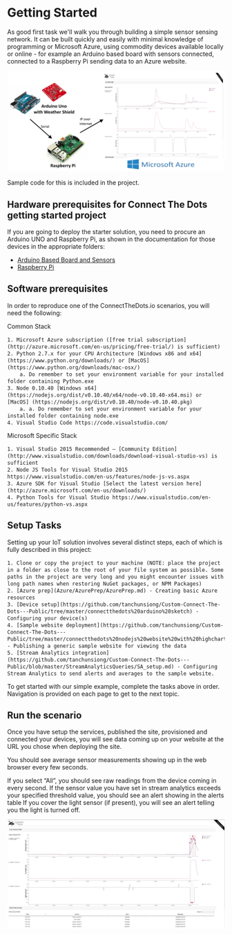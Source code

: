 # Getting Started #
As good first task we'll walk you through building a simple sensor sensing network. It can be built quickly and easily with minimal knowledge of programming or Microsoft Azure, using commodity devices available locally or online - for example an Arduino based board with sensors connected, connected to a Raspberry Pi sending data to an Azure website. 


![](images/Arduino-Pi-IoT.jpg)


Sample code for this is included in the project.

## Hardware prerequisites for Connect The Dots getting started project ##
If you are going to deploy the starter solution, you need to procure an Arduino UNO and Raspberry Pi, as shown in the documentation for those devices in the appropriate folders:

- [Arduino Based Board and Sensors](https://github.com/tanchunsiong/Custom-Connect-The-Dots---Public/tree/master/connectthedots%20arduino%20sketch)
- [Raspberry Pi](https://github.com/tanchunsiong/Custom-Connect-The-Dots---Public/tree/master/connectthedotsservice%20RPi2%20headed%20app%20-%20GPIO)

## Software prerequisites ##
In order to reproduce one of the ConnectTheDots.io scenarios, you will need the following:

Common Stack

	1. Microsoft Azure subscription ([free trial subscription](http://azure.microsoft.com/en-us/pricing/free-trial/) is sufficient)
	2. Python 2.7.x for your CPU Architecture [Windows x86 and x64](https://www.python.org/downloads/) or [MacOS] (https://www.python.org/downloads/mac-osx/)
		a. Do remember to set your environment variable for your installed folder containing Python.exe 
	3. Node 0.10.40 [Windows x64](https://nodejs.org/dist/v0.10.40/x64/node-v0.10.40-x64.msi) or [MacOS] (https://nodejs.org/dist/v0.10.40/node-v0.10.40.pkg)
		a. a. Do remember to set your environment variable for your installed folder containing node.exe 
	4. Visual Studio Code https://code.visualstudio.com/

Microsoft Specific Stack 

	1. Visual Studio 2015 Recommended – [Community Edition](http://www.visualstudio.com/downloads/download-visual-studio-vs) is sufficient
	2. Node JS Tools for Visual Studio 2015 https://www.visualstudio.com/en-us/features/node-js-vs.aspx
	3. Azure SDK for Visual Studio [Select the latest version here](http://azure.microsoft.com/en-us/downloads/)
	4. Python Tools for Visual Studio https://www.visualstudio.com/en-us/features/python-vs.aspx

## Setup Tasks ##
Setting up your IoT solution involves several distinct steps, each of which is fully described in this project:


	1. Clone or copy the project to your machine (NOTE: place the project in a folder as close to the root of your file system as possible. Some paths in the project are very long and you might encounter issues with long path names when restoring NuGet packages, or NPM Packages)
	2. [Azure prep](Azure/AzurePrep/AzurePrep.md) - Creating basic Azure resources
	3. [Device setup](https://github.com/tanchunsiong/Custom-Connect-The-Dots---Public/tree/master/connectthedots%20arduino%20sketch) - Configuring your device(s)
	4. [Sample website deployment](https://github.com/tanchunsiong/Custom-Connect-The-Dots---Public/tree/master/connectthedots%20nodejs%20website%20with%20highcharts) - Publishing a generic sample website for viewing the data
	5. [Stream Analytics integration](https://github.com/tanchunsiong/Custom-Connect-The-Dots---Public/blob/master/StreamAnalyticsQueries/SA_setup.md) - Configuring Stream Analytics to send alerts and averages to the sample website.
  
To get started with our simple example, complete the tasks above in order. Navigation is provided on each page to get to the next topic.

## Run the scenario ##

Once you have setup the services, published the site, provisioned and connected your devices, you will see data coming up on your website at the URL you chose when deploying the site.

You should see average sensor measurements showing up in the web browser every few seconds.

If you select “All”, you should see raw readings from the device coming in every second.
If the sensor value you have set in stream analytics exceeds your specified threshold value, you should see an alert showing in the alerts table
If you cover the light sensor (if present), you will see an alert telling you the light is turned off.

![](images/WebsiteCapture.jpg)
